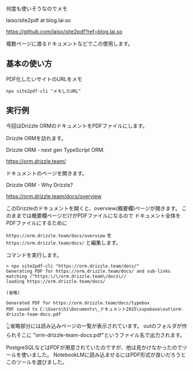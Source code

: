 <!--
title:   site2pdf サイトをPDFファイルにするツール 例えば、サイトのドキュメントをPDFファイルにしてそれをNotebookLMに読み込ませて質問する。
tags:    NotebookLM,site2pdf,tool
id:      8afe748130717e178df4
private: false
-->
何度も使いそうなのでメモ

laiso/site2pdf at blog.lai.so

https://github.com/laiso/site2pdf?ref=blog.lai.so

複数ページに渡るドキュメントなどでこの使用します。

## 基本の使い方

PDF化したいサイトのURLをメモ

```terminal
npx site2pdf-cli "メモしたURL"

```

## 実行例

今回はDrizzle ORMのドキュメントをPDFファイルにします。

Drizzle ORMを訪れます。

Drizzle ORM - next gen TypeScript ORM.

https://orm.drizzle.team/

ドキュメントのページを開きます。

Drizzle ORM - Why Drizzle?

https://orm.drizzle.team/docs/overview

このDrizzleのドキュメントを開くと、overview(概要欄)ページが開きます。
このままでは概要欄ページだけがPDFファイルになるので
ドキュメント全体をPDFファイルにするために

`https://orm.drizzle.team/docs/overview`
を
`https://orm.drizzle.team/docs/`
と編集します。

コマンドを実行します。

```terminal
> npx site2pdf-cli "https://orm.drizzle.team/docs/"
Generating PDF for https://orm.drizzle.team/docs/ and sub-links matching /^https:\/\/orm.drizzle.team\/docs\//
loading https://orm.drizzle.team/docs/

(省略)

Generated PDF for https://orm.drizzle.team/docs/typebox
PDF saved to C:\Users\hi\Documents\_ドキュメント2025\supabase\out\orm-drizzle-team-docs.pdf

```

👆️省略部分には読み込みページの一覧が表示されています。
outのフォルダが作られそこに "orm-drizzle-team-docs.pdf"というファイル名で出力されます。

PostgreSQLなどはPDFが用意されていたのですが、他は見かけなかったのでツールを使いました。
NotebookLMに読み込ませるにはPDF形式が良いだろうとこのツールを選びました。